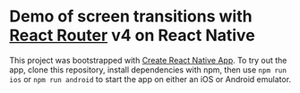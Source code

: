 # Demo of screen transitions with [React Router](https://reacttraining.com/react-router/) v4 on React Native

This project was bootstrapped with [Create React Native App](https://github.com/react-community/create-react-native-app).  To try out the app, clone this repository, install dependencies with npm, then use `npm run ios` or `npm run android` to start the app on either an iOS or Android emulator.
